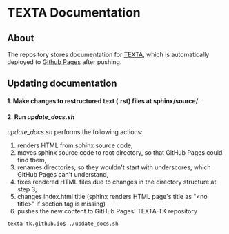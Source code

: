 # TEXTA Documentation

## About

The repository stores documentation for [TEXTA](https://github.com/texta-tk/texta), which is automatically deployed to [Github Pages](https://texta-tk.github.io/) after pushing.

## Updating documentation

#### 1. Make changes to restructured text (.rst) files at sphinx/source/.

#### 2. Run *update_docs.sh*

*update_docs.sh* performs the following actions:

1. renders HTML from sphinx source code,
2. moves sphinx source code to root directory, so that GitHub Pages could find them,
3. renames directories, so they wouldn't start with underscores, which GitHub Pages can't understand,
4. fixes rendered HTML files due to changes in the directory structure at step 3,
5. changes index.html title (sphinx renders HTML page's title as "\<no title\>" if section tag is missing)
6. pushes the new content to GitHub Pages' TEXTA-TK repository

```bash
texta-tk.github.io$ ./update_docs.sh
```